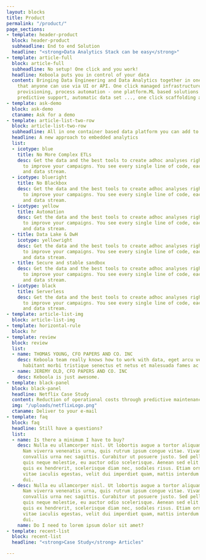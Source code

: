 ```yaml
---
layout: blocks
title: Product
permalink: "/product/"
page_sections:
- template: header-product
  block: header-product
  subheadline: End to end Solution
  headline: "<strong>Data Analytics Stack can be easy</strong>"
- template: article-full
  block: article-full
  subheadline: No setup! One click and you work!
  headline: Keboola puts you in control of your data
  content: Bringing Data Engineering and Data Analytics together in one single platform
    that anyone can use via UI or API. One click managed infrastructure, all people
    provisioning, process automation - one platform.ML based solutions that provide
    predictive support, automatic data set ..., one click scaffolding and much more.
- template: ask-demo
  block: ask-demo
  ctaname: Ask for a demo
- template: article-list-two-row
  block: article-list-two-row
  subheadline: All in one container based data platform you can add to
  headline: A new approach to embedded analytics
  list:
  - icotype: blue
    title: No More Complex ETLs
    desc: Get the data and the best tools to create adhoc analyses right in your department
      to improve your campaigns. You see every single line of code, each transition
      and data stream.
  - icotype: blueright
    title: No Blackbox
    desc: Get the data and the best tools to create adhoc analyses right in your department
      to improve your campaigns. You see every single line of code, each transition
      and data stream.
  - icotype: yellow
    title: Automation
    desc: Get the data and the best tools to create adhoc analyses right in your department
      to improve your campaigns. You see every single line of code, each transition
      and data stream.
  - title: Data Lake & DwH
    icotype: yellowright
    desc: Get the data and the best tools to create adhoc analyses right in your department
      to improve your campaigns. You see every single line of code, each transition
      and data stream.
  - title: Secure and stable sandbox
    desc: Get the data and the best tools to create adhoc analyses right in your department
      to improve your campaigns. You see every single line of code, each transition
      and data stream.
  - icotype: black
    title: Serverless
    desc: Get the data and the best tools to create adhoc analyses right in your department
      to improve your campaigns. You see every single line of code, each transition
      and data stream.
- template: article-list-img
  block: article-list-img
- template: horizontal-rule
  block: hr
- template: review
  block: review
  list:
  - name: THOMAS YOUNG, CFO PAPERS AND CO. INC
    desc: Keboola team really knows how to work with data, eget arcu velit. Pellentesque
      habitant morbi tristique senectus et netus et malesuada fames ac turpis egestas.
  - name: JEREMY OLD, CFO PAPERS AND CO. INC
    desc: Keboola is just awesome.
- template: black-panel
  block: black-panel
  headline: Netflix Case Study
  content: Reduction of operational costs through predictive maintenance.
  img: "/uploads/netflixLogo.png"
  ctaname: Deliver to your e-mail
- template: faq
  block: faq
  headline: Still have a questions?
  list:
  - name: Is there a minimum I have to buy?
    desc: Nulla eu ullamcorper nisl. Ut lobortis augue a tortor aliquam ullamcorper.
      Nam viverra venenatis urna, quis rutrum ipsum congue vitae. Vivamus commodo
      convallis urna nec sagittis. Curabitur ut posuere justo. Sed pellentesque ipsum
      quis neque molestie, eu auctor odio scelerisque. Aenean sed elit ex. Suspendisse
      quis ex hendrerit, scelerisque diam nec, sodales risus. Etiam ornare, tellus
      vitae iaculis egestas, velit dui imperdiet quam, mattis interdum arcu est ut
      dui.
  - desc: Nulla eu ullamcorper nisl. Ut lobortis augue a tortor aliquam ullamcorper.
      Nam viverra venenatis urna, quis rutrum ipsum congue vitae. Vivamus commodo
      convallis urna nec sagittis. Curabitur ut posuere justo. Sed pellentesque ipsum
      quis neque molestie, eu auctor odio scelerisque. Aenean sed elit ex. Suspendisse
      quis ex hendrerit, scelerisque diam nec, sodales risus. Etiam ornare, tellus
      vitae iaculis egestas, velit dui imperdiet quam, mattis interdum arcu est ut
      dui.
    name: Do I need to lorem ipsum dolor sit amet?
- template: recent-list
  block: recent-list
  headline: "<strong>Case Study</strong> Articles"

---
```

